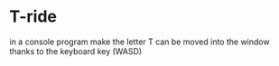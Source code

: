 # T-ride
in a console program make the letter T can be moved into the window thanks to the keyboard key (WASD)
